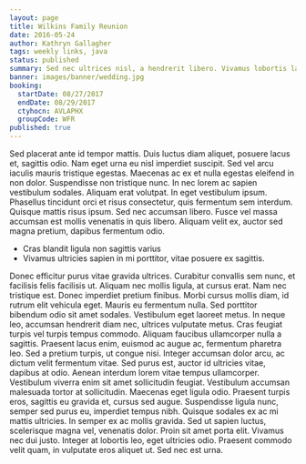 ```yaml
---
layout: page
title: Wilkins Family Reunion
date: 2016-05-24
author: Kathryn Gallagher
tags: weekly links, java
status: published
summary: Sed nec ultrices nisl, a hendrerit libero. Vivamus lobortis lacus.
banner: images/banner/wedding.jpg
booking:
  startDate: 08/27/2017
  endDate: 08/29/2017
  ctyhocn: AVLAPHX
  groupCode: WFR
published: true
---
```

Sed placerat ante id tempor mattis. Duis luctus diam aliquet, posuere lacus et, sagittis odio. Nam eget urna eu nisl imperdiet suscipit. Sed vel arcu iaculis mauris tristique egestas. Maecenas ac ex et nulla egestas eleifend in non dolor. Suspendisse non tristique nunc. In nec lorem ac sapien vestibulum sodales. Aliquam erat volutpat. In eget vestibulum ipsum. Phasellus tincidunt orci et risus consectetur, quis fermentum sem interdum. Quisque mattis risus ipsum. Sed nec accumsan libero. Fusce vel massa accumsan est mollis venenatis in quis libero. Aliquam velit ex, auctor sed magna pretium, dapibus fermentum odio.

* Cras blandit ligula non sagittis varius
* Vivamus ultricies sapien in mi porttitor, vitae posuere ex sagittis.

Donec efficitur purus vitae gravida ultrices. Curabitur convallis sem nunc, et facilisis felis facilisis ut. Aliquam nec mollis ligula, at cursus erat. Nam nec tristique est. Donec imperdiet pretium finibus. Morbi cursus mollis diam, id rutrum elit vehicula eget. Mauris eu fermentum nulla. Sed porttitor bibendum odio sit amet sodales. Vestibulum eget laoreet metus. In neque leo, accumsan hendrerit diam nec, ultrices vulputate metus. Cras feugiat turpis vel turpis tempus commodo. Aliquam faucibus ullamcorper nulla a sagittis. Praesent lacus enim, euismod ac augue ac, fermentum pharetra leo. Sed a pretium turpis, ut congue nisi.
Integer accumsan dolor arcu, ac dictum velit fermentum vitae. Sed purus est, auctor id ultricies vitae, dapibus at odio. Aenean interdum lorem vitae tempus ullamcorper. Vestibulum viverra enim sit amet sollicitudin feugiat. Vestibulum accumsan malesuada tortor at sollicitudin. Maecenas eget ligula odio. Praesent turpis eros, sagittis eu gravida et, cursus sed augue. Suspendisse ligula nunc, semper sed purus eu, imperdiet tempus nibh. Quisque sodales ex ac mi mattis ultricies. In semper ex ac mollis gravida. Sed ut sapien luctus, scelerisque magna vel, venenatis dolor. Proin sit amet porta elit. Vivamus nec dui justo. Integer at lobortis leo, eget ultricies odio. Praesent commodo velit quam, in vulputate eros aliquet ut. Sed nec est urna.

